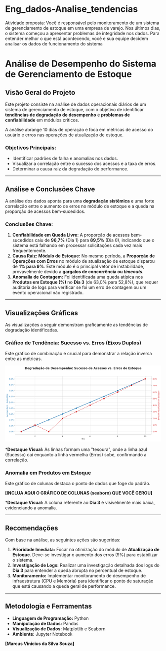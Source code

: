 # Eng_dados-Analise_tendencias
Atividade proposta: Você é responsável pelo monitoramento de um sistema de gerenciamento de estoque em uma empresa de varejo. Nos últimos dias, o sistema começou a apresentar problemas de integridade nos dados. Para entender melhor o que está acontecendo, você e sua equipe decidem analisar os dados de funcionamento do sistema

# Análise de Desempenho do Sistema de Gerenciamento de Estoque

##  Visão Geral do Projeto

Este projeto consiste na análise de dados operacionais diários de um sistema de gerenciamento de estoque, com o objetivo de identificar **tendências de degradação de desempenho** e **problemas de confiabilidade** em módulos críticos.

A análise abrange 10 dias de operação e foca em métricas de acesso do usuário e erros nas operações de atualização de estoque.

### Objetivos Principais:
* Identificar padrões de falha e anomalias nos dados.
* Visualizar a correlação entre o sucesso dos acessos e a taxa de erros.
* Determinar a causa raiz da degradação de performance.

---

##  Análise e Conclusões Chave

A análise dos dados aponta para uma **degradação sistêmica** e uma forte correlação entre o aumento de erros no módulo de estoque e a queda na proporção de acessos bem-sucedidos.

### Conclusões Chave:

1.  **Confiabilidade em Queda Livre:** A proporção de acessos bem-sucedidos caiu de **96,7%** (Dia 1) para **89,5%** (Dia 0), indicando que o sistema está falhando em processar solicitações cada vez mais frequentemente.
2.  **Causa Raiz: Módulo de Estoque:** No mesmo período, a **Proporção de Operações com Erros** no módulo de atualização de estoque disparou de **1% para 9%**. Este módulo é o principal vetor de instabilidade, provavelmente devido a **gargalos de concorrência ou *timeouts***.
3.  **Anomalia de Contagem:** Foi identificada uma queda atípica nos **Produtos em Estoque (%)** no **Dia 3** (de 63,0% para 52,8%), que requer auditoria de logs para verificar se foi um erro de contagem ou um evento operacional não registrado.

---

##  Visualizações Gráficas

As visualizações a seguir demonstram graficamente as tendências de degradação identificadas.

### Gráfico de Tendência: Sucesso vs. Erros (Eixos Duplos)

Este gráfico de combinação é crucial para demonstrar a relação inversa entre as métricas.

![Gráfico de Tendência de Falhas no Sistema](Graphs/Sucesso_X_Erros.png)

***Destaque Visual:** As linhas formam uma "tesoura", onde a linha azul (Sucesso) cai enquanto a linha vermelha (Erros) sobe, confirmando a correlação.

### Anomalia em Produtos em Estoque

Este gráfico de colunas destaca o ponto de dados que foge do padrão.

**\[INCLUA AQUI O GRÁFICO DE COLUNAS (seaborn) QUE VOCÊ GEROU]**

***Destaque Visual:** A coluna referente ao **Dia 3** é visivelmente mais baixa, evidenciando a anomalia.

---

##  Recomendações

Com base na análise, as seguintes ações são sugeridas:

1.  **Prioridade Imediata:** Focar na otimização do módulo de **Atualização de Estoque**. Deve-se investigar o aumento dos erros (9%) para estabilizar o sistema.
2.  **Investigação de Logs:** Realizar uma investigação detalhada dos logs do **Dia 3** para entender a queda abrupta no percentual de estoque.
3.  **Monitoramento:** Implementar monitoramento de desempenho de infraestrutura (CPU e Memória) para identificar o ponto de saturação que está causando a queda geral de performance.

---

##  Metodologia e Ferramentas

* **Linguagem de Programação:** Python
* **Manipulação de Dados:** Pandas
* **Visualização de Dados:** Matplotlib e Seaborn
* **Ambiente:** Jupyter Notebook

**\[Marcus Vinicius da Silva Souza]**
